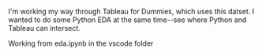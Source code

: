 I'm working my way through Tableau for Dummies, which uses this datset. I wanted to do some Python EDA at the same time--see where Python and Tableau can intersect.

Working from eda.ipynb in the vscode folder